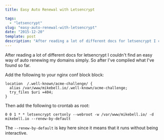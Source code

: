 ```yaml
---
title: Easy Auto Renewal with Letsencrypt

tags:
  - "letsencrypt"
slug: "easy-auto-renewal-with-letsencrypt"
date: "2015-12-20"
template: post
description: "After reading a lot of different docs for letsencrypt I couldn't find an easy way of auto renewing my domains simply. So after I've compiled what I've found so far."
---
```

After reading a lot of different docs for letsencrypt I couldn't find an easy way of auto renewing my domains simply. So after I've compiled what I've found so far.

Add the following to your nginx conf block block:

    location  /.well-known/acme-challenge/ {
      alias /var/www/mikebell.io/.well-known/acme-challenge;
      try_files $uri =404;
    }

Then add the following to crontab as root:

    0 0 1 * * letsencrypt certonly --webroot -w /var/www/mikebell.io/ -d mikebell.io --renew-by-default

The `--renew-by-default` is key here since it means that it runs without being interactive.
